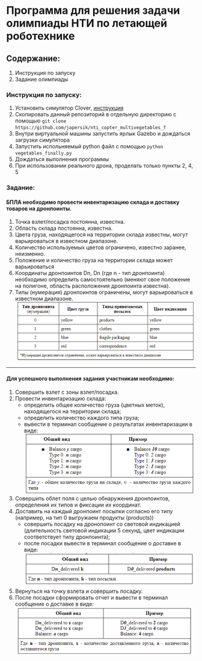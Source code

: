 # Программа для решения задачи олимпиады НТИ по летающей роботехнике

## Содержание:
1. Инструкция по запуску
2. Задание олимпиады

### Инструкция по запуску:
1. Установить симулятор Clover, [инструкция](https://clover.coex.tech/ru/simulation_vm.html)
2. Скопировать данный репозиторий в отдельную директорию с помощью `git clone https://github.com/japersik/nti_copter_multivegetables_f`
3. Внутри виртуальной машины запустить ярлык Gazebo и дождаться загрузки симулятора
4. Запустить испольняемый python файл с помощью `python vegetables_finally.py`
5. Дождаться выполнения программы
6. При использовании реального дрона, проделать только пункты 2, 4, 5

### Задание: 
#### БПЛА необходимо провести инвентаризацию склада и доставку товаров на дронпоинты.
1. Точка взлет/посадка постоянна, известна.
2. Область склада постоянна, известна.
3. Цвета груза, находящегося на территории склада известны, могут варьироваться в известном диапазоне.
4. Количество используемых цветов ограничено, известно заранее, неизменно.
5. Положение и количество груза на территории склада может варьироваться
6. Координаты дронпоинтов Dn, Dn (где n - тип дронпоинта) необходимо определить самостоятельно (меняют свое положение на полигоне, область расположения дронпоинта известна).
7. Типы (нумерация) дронпоинтов ограничены, могут варьироваться в известном диапазоне.
![first table](/readme_img/1.png)

***********************************************************************

#### Для успешного выполнения задания участникам необходимо: 
1. Совершить взлет с зоны взлет/посадка.
2. Провести инвентаризацию склада:
    - определить общее количество груза (цветных меток), находящегося на территории склада;
    - определить количество каждого типа груза;
    - вывести в терминал сообщение о результатах инвентаризации в виде:
    ![second table](/readme_img/2.png)
3. Совершить облет поля с целью обнаружения дронпоинтов, определения их типов и фиксации их координат.
4. Доставить на каждый дронпоинт посылки согласно его типу (например, на тип 0 выгружаем продукты (products))
    - совершить посадку на дронопоинт со световой индикацией (длительность световой индикации 5 секунд, цвет индикации соответствует типу дронпоинта);
    - после посадки вывести в терминал сообщение о доставке в виде:
    ![third table](/readme_img/3.png)
5. Вернуться на точку взлета и совершить посадку.
6. После посадки сформировать отчет и вывести в терминал сообщение о доставке в виде:
![fourth table](/readme_img/4.png)
